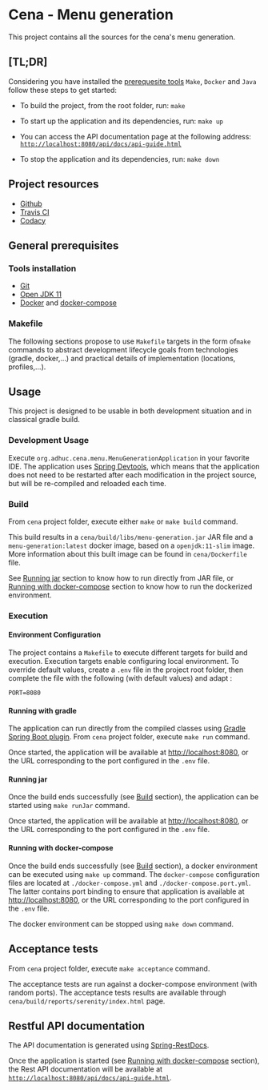 # Cena - Menu generation

This project contains all the sources for the cena's menu generation.

## [TL;DR]

Considering you have installed the [prerequesite tools](#general-prerequisites) `Make`, `Docker` and `Java` follow these steps to get started:

- To build the project, from the root folder, run:
`make`

- To start up the application and its dependencies, run:
`make up`

- You can access the API documentation page at the following address: [`http://localhost:8080/api/docs/api-guide.html`](http://localhost:8080/api/docs/api-guide.html)

- To stop the application and its dependencies, run: `make down`

## Project resources

- [Github](https://github.com/adhuc-projects/cena)
- [Travis CI](https://travis-ci.com/adhuc-projects/cena/)
- [Codacy](https://app.codacy.com/project/adhuc-projects/cena/dashboard)

## General prerequisites

### Tools installation

- [Git](http://help.github.com/set-up-git-redirect)
- [Open JDK 11](https://openjdk.java.net/install/)
- [Docker](https://www.docker.com/) and [docker-compose](https://docs.docker.com/compose/install/)

### Makefile

The following sections propose to use `Makefile` targets in the form of`make` commands to abstract development lifecycle goals from technologies (gradle, docker,...) and practical details of implementation (locations, profiles,...).

## Usage

This project is designed to be usable in both development situation and in classical gradle build.

### Development Usage

Execute `org.adhuc.cena.menu.MenuGenerationApplication` in your favorite IDE. The application uses [Spring Devtools](https://docs.spring.io/spring-boot/docs/current/reference/html/using-boot-devtools.html), which means that the application does not need to be restarted after each modification in the project source, but will be re-compiled and reloaded each time.

### Build

From `cena` project folder, execute either `make` or `make build` command.

This build results in a `cena/build/libs/menu-generation.jar` JAR file and a `menu-generation:latest` docker image, based on a `openjdk:11-slim` image. More information about this built image can be found in `cena/Dockerfile` file.

See [Running jar](#running-jar) section to know how to run directly from JAR file, or [Running with docker-compose](#running-with-docker-compose) section to know how to run the dockerized environment.

### Execution

#### Environment Configuration

The project contains a `Makefile` to execute different targets for build and execution. Execution targets enable configuring local environment. To override default values, create a `.env` file in the project root folder, then complete the file with the following (with default values) and adapt :

```
PORT=8080
```

#### Running with gradle

The application can run directly from the compiled classes using [Gradle Spring Boot plugin](https://docs.spring.io/spring-boot/docs/2.1.2.RELEASE/gradle-plugin/reference/html/). From `cena` project folder, execute `make run` command.

Once started, the application will be available at [http://localhost:8080](http://localhost:8080), or the URL corresponding to the port configured in the `.env` file.

#### Running jar

Once the build ends successfully (see [Build](#build) section), the application can be started using `make runJar` command.

Once started, the application will be available at [http://localhost:8080](http://localhost:8080), or the URL corresponding to the port configured in the `.env` file.

#### Running with docker-compose

Once the build ends successfully (see [Build](#build) section), a docker environment can be executed using `make up` command. The `docker-compose` configuration files are located at `./docker-compose.yml` and `./docker-compose.port.yml`. The latter contains port binding to ensure that application is available at [http://localhost:8080](http://localhost:8080), or the URL corresponding to the port configured in the `.env` file.

The docker environment can be stopped using `make down` command.

## Acceptance tests

From `cena` project folder, execute `make acceptance` command.

The acceptance tests are run against a docker-compose environment (with random ports). The acceptance tests results are available through `cena/build/reports/serenity/index.html` page.

## Restful API documentation

The API documentation is generated using [Spring-RestDocs](http://projects.spring.io/spring-restdocs/).

Once the application is started (see [Running with docker-compose](#running-with-docker-compose) section), the Rest API documentation will be available at [`http://localhost:8080/api/docs/api-guide.html`](http://localhost:8080/api/docs/api-guide.html).
